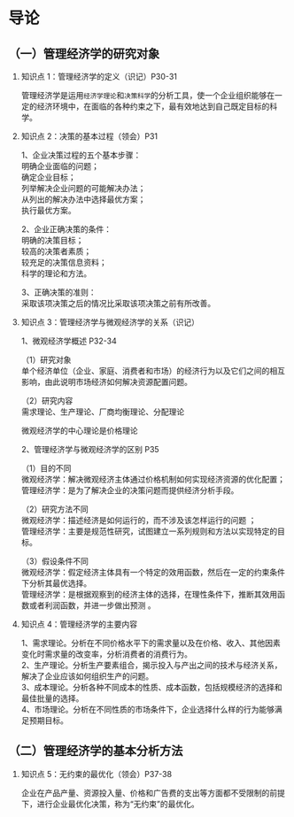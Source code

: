 # 导论

## （一）管理经济学的研究对象

1.  知识点 1：管理经济学的定义（识记）P30-31

    管理经济学是运用`经济学理论`和`决策科学`的分析工具，使一个企业组织能够在一定的经济环境中，在面临的各种约束之下，最有效地达到自己既定目标的科学。

2.  知识点 2：决策的基本过程（领会）P31

    1、企业决策过程的五个基本步骤：  
     明确企业面临的问题；  
     确定企业目标；  
     列举解决企业问题的可能解决办法；  
     从列出的解决办法中选择最优方案；  
     执行最优方案。

    2、企业正确决策的条件：  
     明确的决策目标；  
     较高的决策者素质；  
     较充足的决策信息资料；  
     科学的理论和方法。

    3、正确决策的准则：  
     采取该项决策之后的情况比采取该项决策之前有所改善。

3.  知识点 3：管理经济学与微观经济学的关系（识记）

    1、微观经济学概述 P32-34

    （1）研究对象  
     单个经济单位（企业、家庭、消费者和市场）的经济行为以及它们之间的相互影响，由此说明市场经济如何解决资源配置问题。

    （2）研究内容  
     需求理论、生产理论、厂商均衡理论、分配理论

    微观经济学的中心理论是价格理论

    2、管理经济学与微观经济学的区别 P35

    （1）目的不同  
    微观经济学：解决微观经济主体通过价格机制如何实现经济资源的优化配置；  
    管理经济学：是为了解决企业的决策问题而提供经济分析手段。

    （2）研究方法不同  
    微观经济学：描述经济是如何运行的，而不涉及该怎样运行的问题 ；  
    管理经济学：主要是规范性研究，试图建立一系列规则和方法以实现特定的目标。

    （3）假设条件不同  
    微观经济学：假定经济主体具有一个特定的效用函数，然后在一定的约束条件下分析其最优选择。  
    管理经济学：是根据观察到的经济主体的选择，在理性条件下，推断其效用函数或者利润函数，并进一步做出预测 。

4.  知识点 4：管理经济学的主要内容

    1、需求理论。分析在不同价格水平下的需求量以及在价格、收入、其他因素变化时需求量的改变率，分析消费者的消费行为。  
    2、生产理论。分析生产要素组合，揭示投入与产出之间的技术与经济关系，解决了企业应该如何组织生产的问题。  
    3、成本理论。分析各种不同成本的性质、成本函数，包括规模经济的选择和最佳批量的选择。  
    4、市场理论。分析在不同性质的市场条件下，企业选择什么样的行为能够满足预期目标。

## （二）管理经济学的基本分析方法

1. 知识点 5：无约束的最优化（领会）P37-38

   企业在产品产量、资源投入量、价格和广告费的支出等方面都不受限制的前提下，进行企业最优化决策，称为“无约束”的最优化。
